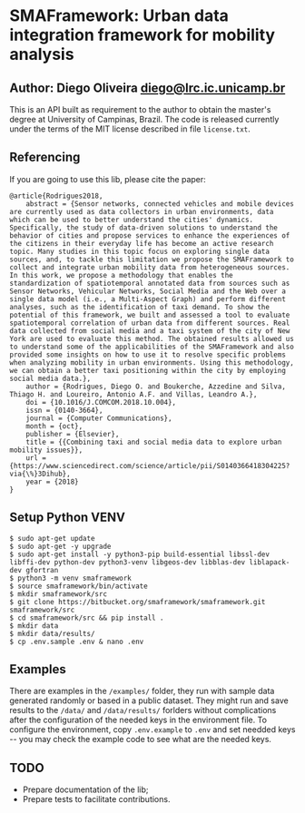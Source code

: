 # SMAFramework: Urban data integration framework for mobility analysis

## Author: Diego Oliveira <diego@lrc.ic.unicamp.br>

This is an API built as requirement to the author to obtain the master's degree at University of Campinas, Brazil. The code is released currently under the terms of the MIT license described in file `license.txt`.

## Referencing

If you are going to use this lib, please cite the paper:

```
@article{Rodrigues2018,
	abstract = {Sensor networks, connected vehicles and mobile devices are currently used as data collectors in urban environments, data which can be used to better understand the cities' dynamics. Specifically, the study of data-driven solutions to understand the behavior of cities and propose services to enhance the experiences of the citizens in their everyday life has become an active research topic. Many studies in this topic focus on exploring single data sources, and, to tackle this limitation we propose the SMAFramework to collect and integrate urban mobility data from heterogeneous sources. In this work, we propose a methodology that enables the standardization of spatiotemporal annotated data from sources such as Sensor Networks, Vehicular Networks, Social Media and the Web over a single data model (i.e., a Multi-Aspect Graph) and perform different analyses, such as the identification of taxi demand. To show the potential of this framework, we built and assessed a tool to evaluate spatiotemporal correlation of urban data from different sources. Real data collected from social media and a taxi system of the city of New York are used to evaluate this method. The obtained results allowed us to understand some of the applicabilities of the SMAFramework and also provided some insights on how to use it to resolve specific problems when analyzing mobility in urban environments. Using this methodology, we can obtain a better taxi positioning within the city by employing social media data.},
	author = {Rodrigues, Diego O. and Boukerche, Azzedine and Silva, Thiago H. and Loureiro, Antonio A.F. and Villas, Leandro A.},
	doi = {10.1016/J.COMCOM.2018.10.004},
	issn = {0140-3664},
	journal = {Computer Communications},
	month = {oct},
	publisher = {Elsevier},
	title = {{Combining taxi and social media data to explore urban mobility issues}},
	url = {https://www.sciencedirect.com/science/article/pii/S0140366418304225?via{\%}3Dihub},
	year = {2018}
}

```

## Setup Python VENV

```
$ sudo apt-get update
$ sudo apt-get -y upgrade
$ sudo apt-get install -y python3-pip build-essential libssl-dev libffi-dev python-dev python3-venv libgeos-dev libblas-dev liblapack-dev gfortran
$ python3 -m venv smaframework
$ source smaframework/bin/activate
$ mkdir smaframework/src
$ git clone https://bitbucket.org/smaframework/smaframework.git smaframework/src
$ cd smaframework/src && pip install .
$ mkdir data
$ mkdir data/results/
$ cp .env.sample .env & nano .env
```

## Examples 

There are examples in the `/examples/` folder, they run with sample data generated randomly or based in a public dataset. They might run and save results to the `/data/` and `/data/results/` forlders without complications after the configuration of the needed keys in the environment file. To configure the environment, copy `.env.example` to `.env` and set needded keys -- you may check the example code to see what are the needed keys.

## TODO

 * Prepare documentation of the lib;
 * Prepare tests to facilitate contributions.
